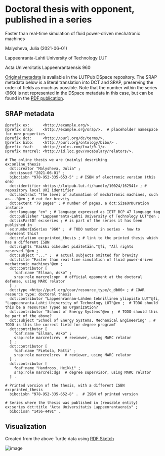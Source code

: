 # Doctoral thesis with opponent, published in a series

Faster than real-time simulation of fluid power-driven mechatronic machines

Malysheva, Julia (2021-06-01)

Lappeenranta-Lahti University of Technology LUT

Acta Universitatis Lappeenrantaensis 960

[Original metadata](https://lutpub.lut.fi/handle/10024/162541?show=full) is available in the LUTPub DSpace repository. The SRAP metadata below is a literal translation into DCT and SRAP, preserving the order of fields as much as possible. Note that the number within the series (960) is not represented in the DSpace metadata in this case, but can be found in the [PDF publication](https://lutpub.lut.fi/bitstream/handle/10024/162541/Julia%20Malysheva%20A4.pdf?sequence=1&isAllowed=y).

## SRAP metadata

```
@prefix ex:      <http://example.org/>.
@prefix srap:    <http://example.org/srap/>.  # placeholder namespace for new properties
@prefix dct:     <http://purl.org/dc/terms/>.
@prefix bibo:    <http://purl.org/ontology/bibo/> .
@prefix foaf:    <http://xmlns.com/foaf/0.1/>.
@prefix marcrel: <http://id.loc.gov/vocabulary/relators/>.

# The online thesis we are (mainly) describing
ex:online_thesis
  dct:creator "Malysheva, Julia" ;
  dct:issued "2021-06-01" ;
  bibo:isbn "978-952-335-653-5" ; # ISBN of electronic version (this one)
  dct:identifier <https://lutpub.lut.fi/handle/10024/162541> ; # repository local URI identifier
  dct:abstract "The level of automation of mechatronic machines, such as..."@en ; # cut for brevity
  dct:extent "79 pages" ; # number of pages, a dct:SizeOrDuration instance
  dct:language "en" ; # language expressed as IETF BCP 47 language tag
  dct:publisher "Lappeenranta-Lahti University of Technology LUT"@en ;
  dct:isPartOf ex:series ; # is part of the series it has been published in
  ex:numberInSeries "960" ;  # TODO number in series - how to represent this?
  dct:relation ex:printed_thesis ; # link to the printed thesis which has a different ISBN
  dct:rights "Kaikki oikeudet pidätetään."@fi, "All rights reserved."@en ;
  dct:subject "..." ;  # actual subjects omitted for brevity
  dct:title "Faster than real-time simulation of fluid power-driven mechatronic machines"@en ;
  dct:contributor [
    foaf:name "Ellman, Asko" ;
    srap:role marcrel:opn  # official opponent at the doctoral defense, using MARC relator
  ] ;
  dct:type <http://purl.org/coar/resource_type/c_db06> ; # COAR resource type: doctoral thesis
  dct:contributor "Lappeenrannan-Lahden teknillinen yliopisto LUT"@fi, "Lappeenranta-Lahti University of Technology LUT"@en ;  # TODO should this be a resource? Typed as Organization?
  dct:contributor "School of Energy Systems"@en ;  # TODO should this be part of the above?
  dct:subject "School of Energy Systems, Mechanical Engineering" ; # TODO is this the correct field for degree program?
  dct:contributor [
    foaf:name "Ellman, Asko" ;
    srap:role marcrel:rev  # reviewer, using MARC relator
  ] ;
  dct:contributor [
    foaf:name "Pietola, Matti" ;
    srap:role marcrel:rev  # reviewer, using MARC relator
  ] ;
  dct:contributor [
    foaf:name "Handroos, Heikki" ;
    srap:role marcrel:dgs  # degree supervisor, using MARC relator
  ] .

# Printed version of the thesis, with a different ISBN
ex:printed_thesis
  bibo:isbn "978-952-335-652-8" .  # ISBN of printed version

# Series where the thesis was published in (reusable entity)
ex:series dct:title "Acta Universitatis Lappeenrantaensis" ;
  bibo:issn "1456-4491" .
```

## Visualization

Created from the above Turtle data using [RDF Sketch](https://sketch.zazuko.com/)

![image](https://github.com/dcmi/dc-srap/assets/1132830/5c73e9ad-9b39-4c8e-8d16-fcedfbe5756b)
